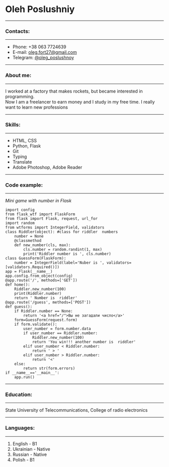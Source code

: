 # Oleh Poslushniy #

***
### Contacts:
***
- Phone: +38 063 7724639
- E-mail: oleg.fort27@gmail.com
- Telegram: [@oleg_poslushnoy](https://t.me/oleg_poslushnoy)

***
### About me:
***
  I worked at a factory that makes rockets, but became interested in programming.   
Now I am a freelancer to earn money and I study in my free time. I really want to learn new professions

***
### Skills:
***
* HTML, CSS
* Python, Flask
* Git
* Typing
* Translate
* Adobe Photoshop, Adobe Reader

***
### Code example:
***
*Mini game with number in Flask*
```
import config
from flask_wtf import FlaskForm
from flask import Flask, request, url_for
import random
from wtforms import IntegerField, validators
class Riddler(object): #class for riddler  numbers
	number = None
	@classmethod
	def new_number(cls, max):
		cls.number = random.randint(1, max)
		print('Riddler number is ', cls.number)
class GuessForm(FlaskForm):
	number = IntegerField(label='Nuber is ', validators=[validators.Required()])
app = Flask(__name__)
app.config.from_object(config)
@app.route('/', methods=['GET'])
def home():
	Riddler.new_number(100)
	print(Riddler.number)
	return ' Number is  riddler'
@app.route('/guess', methods=['POST'])
def guess():
	if Riddler.number == None:
		return '<a href="/">Вы не загадали число</a>'
	form=GuessForm(request.form)
	if form.validate():
		user_number = form.number.data
		if user_number == Riddler.number:
			Riddler.new_number(100)
			return 'You win!!! another number is  riddler'
		elif user_number < Riddler.number:
			return ' > '
		elif user_number > Riddler.number:
			return '<'
	else:
		return str(form.errors)
if __name__=='__main__':
	app.run()
```

***
### Education:
***
State University of Telecommunications, College of radio electronics

***
### Languages:
***
1. English - B1 
2. Ukrainian - Native 
3. Russian - Native 
4. Polish - B1 